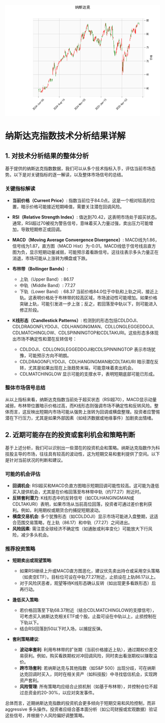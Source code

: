 ![图](NDAQ.png)

# 纳斯达克指数技术分析结果详解

## 1. 对技术分析结果的整体分析
基于提供的纳斯达克指数数据，我们可以从多个技术指标入手，评估当前市场态势。以下是对关键指标的逐一解读，以及整体市场信号的总结。

### 关键指标解读
- **当前价格（Current Price）**: 指数当前位于84.0点。这是一个相对较高的位置，暗示价格可能接近短期峰值，需要关注潜在回调风险。
  
- **RSI（Relative Strength Index）**: 值达到70.42，这表明市场处于超买状态。通常，RSI超过70被视为警告信号，意味着买入力量过强，卖出压力可能增加，导致短期修正或回调。

- **MACD（Moving Average Convergence Divergence）**: MACD线为1.86，信号线为1.87，直方图（MACD Hist）为-0.01。MACD线低于信号线且直方图为负，显示短期动量减弱，可能预示着看跌信号。这往往表示多头力量正在消退，市场可能从上涨转为横盘或下跌。

- **布林带（Bollinger Bands）**: 
  - 上轨（Upper Band）: 86.17
  - 中轨（Middle Band）: 77.27
  - 下轨（Lower Band）: 68.37
  当前价格84.0位于中轨和上轨之间，接近上轨。这表明价格处于布林带的较高区域，市场波动性可能增加。如果价格突破上轨，可能引发进一步上涨；反之，若回落至中轨以下，则可能进入修正阶段。

- **K线形态（Candlestick Patterns）**: 检测到的形态包括CDLDOJI、CDLDRAGONFLYDOJI、CDLHANGINGMAN、CDLLONGLEGGEDDOJI、CDLMATCHINGLOW、CDLSPINNINGTOP和CDLTAKURI。这些形态多体现出市场不确定性和潜在反转信号：
  - CDLDOJI、CDLLONGLEGGEDDOJI和CDLSPINNINGTOP 表示市场犹豫，可能预示方向不明朗。
  - CDLDRAGONFLYDOJI、CDLHANGINGMAN和CDLTAKURI 暗示潜在反转，尤其是如果出现在上涨趋势末端，可能意味着卖出机会。
  - CDLMATCHINGLOW 显示可能的支撑水平，表明短期底部可能已形成。

### 整体市场信号总结
从以上指标来看，纳斯达克指数当前处于超买状态（RSI超70），MACD显示动量减弱，布林带位置暗示价格过高，而K线形态则强调市场不确定性和反转风险。整体而言，这反映出短期内市场可能从强势上涨转为回调或横盘整理。投资者应警惕潜在下行压力，尤其是如果外部因素（如经济数据或地缘事件）加剧卖出情绪。

## 2. 近期可能存在的投资或套利机会和策略判断
基于上述分析，我们可以识别出一些潜在的投资机会和策略。纳斯达克指数作为科技股主导的市场，往往具有较高的波动性，这为短期交易和套利提供了空间。以下是针对当前状况的判断和建议。

### 可能的机会评估
- **回调机会**: RSI超买和MACD负直方图暗示短期回调可能性较高。这可能为逢低买入提供机会，尤其是在价格回落至布林带中轨（约77.27）附近时。
- **反转套利潜力**: K线形态中的反转信号（如CDLHANGINGMAN或CDLTAKURI）表明，如果市场从当前高位回落，投资者可通过差价套利获利。例如，利用期权或期货合约捕捉短期波动。
- **横盘交易机会**: 多个犹豫形态（如CDLDOJI）显示市场可能进入盘整期，这适合范围交易策略，在上轨（86.17）和中轨（77.27）之间进出。
- **风险因素**: 需注意全球经济不确定性（如通胀或利率变化）可能放大下行风险，减少多头机会。

### 推荐投资策略
- **短期卖出或观望策略**: 
  - 如果RSI继续上升或MACD直方图恶化，建议优先卖出持仓或采用空头策略（如卖空ETF）。目标位可设在中轨77.27附近，止损设在上轨86.17以上。
  - 对于风险厌恶者，观望等待K线形态确认反转（如出现更多看跌形态）后再行动。

- **逢低买入策略**:
  - 若价格回落至下轨68.37附近（结合CDLMATCHINGLOW的支撑信号），可考虑买入纳斯达克相关ETF或个股。止盈可设在中轨以上，止损控制在下轨以下。
  - 结合RSI回落到50以下时入场，以捕捉反弹。

- **套利策略建议**:
  - **波动率套利**: 利用布林带的扩张期（当前价格接近上轨），通过期权价差交易获利。例如，购买看跌期权对冲回调风险，同时卖出看涨期权以赚取溢价。
  - **跨市场套利**: 若纳斯达克与其他指数（如S&P 500）出现分歧，可在纳斯达克回调时买入，同时在相关资产（如科技股）中寻找低估机会，实现跨资产套利。
  - **风险管理**: 所有策略均应结合止损机制（如基于布林带），并控制仓位不超过总资金的20-30%，以应对突发事件。

总体而言，近期纳斯达克指数的投资机会更多倾向于短期交易和风险控制，而非 aggressive 多头操作。投资者应结合基本面分析（如公司财报或宏观数据）验证这些信号，并根据个人风险偏好调整策略。